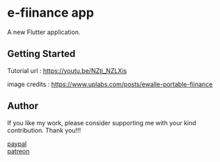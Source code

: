 # e-fiinance app

A new Flutter application.

## Getting Started

Tutorial url : https://youtu.be/NZti_NZLXis

image credits : https://www.uplabs.com/posts/ewalle-portable-fiinance

## Author

If you like my work, please consider supporting me with your kind contribution. Thank you!!!

<div><a href=https://paypal.me/kaushikchandru?locale.x=en_GB>paypal </a></div>
<div><a href=https://www.patreon.com/kaushikchandru>patreon</a></div>
